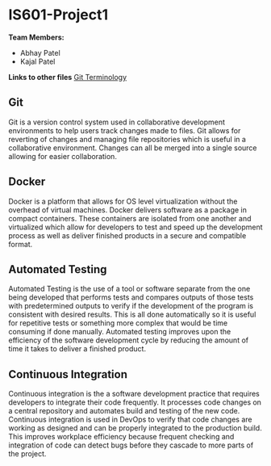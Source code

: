 # IS601-Project1
**Team Members:** 
- Abhay Patel
- Kajal Patel

**Links to other files**
[Git Terminology](https://github.com/abhay-hisesci/IS601-Project1/blob/main/Git.md)

## Git
Git is a version control system used in collaborative development environments to help users track changes made to files. Git allows for reverting of changes and managing file repositories which is useful in a collaborative environment. Changes can all be merged into a single source allowing for easier collaboration.

## Docker
Docker is a platform that allows for OS level virtualization without the overhead of virtual machines. Docker delivers software as a package in compact containers. These containers are isolated from one another and virtualized which allow for developers to test and speed up the development process as well as deliver finished products in a secure and compatible format.

## Automated Testing
Automated Testing is the use of a tool or software separate from the one being developed that performs tests and compares outputs of those tests with predetermined outputs to verify if the development of the program is consistent with desired results. This is all done automatically so it is useful for repetitive tests or something more complex that would be time consuming if done manually. Automated testing improves upon the efficiency of the software development cycle by reducing the amount of time it takes to deliver a finished product.

## Continuous Integration
Continuous integration is the a software development practice that requires developers to integrate their code frequently. It processes code changes on a central repository and automates build and testing of the new code. Continuous integration is used in DevOps to verify that code changes are working as designed and can be properly integrated to the production build. This improves workplace efficiency because frequent checking and integration of code can detect bugs before they cascade to more parts of the project. 
